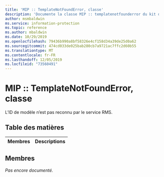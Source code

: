 ```yaml
---
title: 'MIP :: TemplateNotFoundError, classe'
description: 'Documente la classe MIP :: templatenotfounderror du kit de développement logiciel (SDK) Microsoft Information Protection (MIP).'
author: msmbaldwin
ms.service: information-protection
ms.topic: reference
ms.author: mbaldwin
ms.date: 10/29/2019
ms.openlocfilehash: 79436b990a8bf58326e4cf158d34a39de25d0a62
ms.sourcegitcommit: 474cd033de025bab280cb7a9721ac7ffc2d60b55
ms.translationtype: MT
ms.contentlocale: fr-FR
ms.lasthandoff: 12/05/2019
ms.locfileid: "73560491"
---
```

# <a name="class-miptemplatenotfounderror"></a>MIP :: TemplateNotFoundError, classe 
L’ID de modèle n’est pas reconnu par le service RMS.
  
## <a name="summary"></a>Table des matières
 Membres                        | Descriptions                                
--------------------------------|---------------------------------------------
  
## <a name="members"></a>Membres
_Pas encore documenté._
